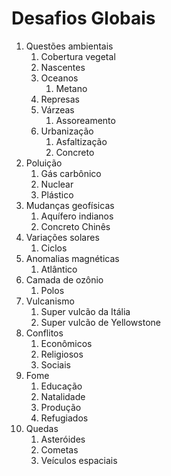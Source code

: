 # Desafios Globais

1. Questões ambientais
   1. Cobertura vegetal
   1. Nascentes
   1. Oceanos
      1. Metano
   1. Represas
   1. Várzeas
      1. Assoreamento
   1. Urbanização
      1. Asfaltização
      1. Concreto
1. Poluição
   1. Gás carbônico
   1. Nuclear
   1. Plástico
1. Mudanças geofísicas
   1. Aquífero indianos
   1. Concreto Chinês
1. Variações solares
   1. Ciclos
1. Anomalias magnéticas
   1. Atlântico
1. Camada de ozônio
   1. Polos
1. Vulcanismo
   1. Super vulcão da Itália
   1. Super vulcão de Yellowstone
1. Conflitos
   1. Econômicos
   1. Religiosos
   1. Sociais
1. Fome
   1. Educação
   1. Natalidade
   1. Produção
   1. Refugiados
1. Quedas
   1. Asteróides
   1. Cometas
   1. Veículos espaciais